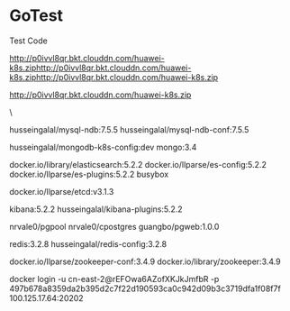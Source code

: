 # GoTest
Test Code

http://p0ivvl8qr.bkt.clouddn.com/huawei-k8s.ziphttp://p0ivvl8qr.bkt.clouddn.com/huawei-k8s.ziphttp://p0ivvl8qr.bkt.clouddn.com/huawei-k8s.zip


http://p0ivvl8qr.bkt.clouddn.com/huawei-k8s.zip


\

husseingalal/mysql-ndb:7.5.5
husseingalal/mysql-ndb-conf:7.5.5

husseingalal/mongodb-k8s-config:dev
mongo:3.4

docker.io/library/elasticsearch:5.2.2
docker.io/llparse/es-config:5.2.2
docker.io/llparse/es-plugins:5.2.2
busybox

docker.io/llparse/etcd:v3.1.3

kibana:5.2.2
husseingalal/kibana-plugins:5.2.2

nrvale0/pgpool
nrvale0/cpostgres
guangbo/pgweb:1.0.0

redis:3.2.8
husseingalal/redis-config:3.2.8

docker.io/llparse/zookeeper-conf:3.4.9
docker.io/library/zookeeper:3.4.9


docker login -u cn-east-2@rEFOwa6AZofXKJkJmfbR -p 497b678a8359da2b395d2c7f22d190593ca0c942d09b3c3719dfa1f08f7f 100.125.17.64:20202
